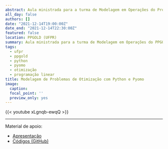 ```yaml
---
abstract: Aula ministrada para a turma de Modelagem em Operações do Programa de Pós Graduação em Gestão de Organizações, Liderança e Decisão - PPGOLD da Universidade Federal do Paraná.
all_day: false
authors: []
date: "2021-12-14T19:00:00Z"
date_end: "2021-12-14T22:30:00Z"
featured: false
location: PPGOLD (UFPR)
summary: Aula ministrada para a turma de Modelagem em Operações do PPGOLD (UFPR).
tags:
  - ufpr
  - ppgold
  - python
  - pyomo
  - otimização
  - programação linear
title: Modelagem de Problemas de Otimização com Python e Pyomo
image:
  caption:
  focal_point: ''
  preview_only: yes  
---
```


{{< youtube xLgnqb-ewqQ >}}

<hr>

Material de apoio:

- [Apresentação](https://drive.google.com/uc?export=download&id=18QbTqUeIXruKQ1-Tk8JhWmuopgJsFPHa)
- [Códigos (GitHub)](https://github.com/juniorssz/ppgold-pyomo)



